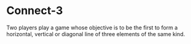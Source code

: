 # Connect-3
Two players play a game whose objective is to be the first to form a horizontal, vertical or diagonal line of three elements of the same kind.
